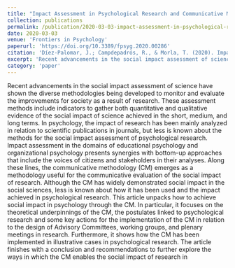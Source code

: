 ```yaml
---
title: "Impact Assessment in Psychological Research and Communicative Methodology"
collection: publications
permalink: /publication/2020-03-03-impact-assessment-in-psychological-research
date: 2020-03-03
venue: 'Frontiers in Psychology'
paperurl: 'https://doi.org/10.3389/fpsyg.2020.00286'
citation: 'Díez-Palomar, J.; Campdepadrós, R., & Morla, T. (2020). Impact Assessment in Psychological Research and Communicative Methodology. Frontiers in Psychology.'
excerpt: 'Recent advancements in the social impact assessment of science have shown the diverse methodologies being developed to monitor and evaluate the improvements for society as a result of research. These assessment methods include indicators to gather both quantitative and qualitative evidence of the social impact of science achieved in the short, medium, and long terms.'
category: 'paper'
---
```


Recent advancements in the social impact assessment of science have shown the diverse methodologies being developed to monitor and evaluate the improvements for society as a result of research. These assessment methods include indicators to gather both quantitative and qualitative evidence of the social impact of science achieved in the short, medium, and long terms. In psychology, the impact of research has been mainly analyzed in relation to scientific publications in journals, but less is known about the methods for the social impact assessment of psychological research. Impact assessment in the domains of educational psychology and organizational psychology presents synergies with bottom-up approaches that include the voices of citizens and stakeholders in their analyses. Along these lines, the communicative methodology (CM) emerges as a methodology useful for the communicative evaluation of the social impact of research. Although the CM has widely demonstrated social impact in the social sciences, less is known about how it has been used and the impact achieved in psychological research. This article unpacks how to achieve social impact in psychology through the CM. In particular, it focuses on the theoretical underpinnings of the CM, the postulates linked to psychological research and some key actions for the implementation of the CM in relation to the design of Advisory Committees, working groups, and plenary meetings in research. Furthermore, it shows how the CM has been implemented in illustrative cases in psychological research. The article finishes with a conclusion and recommendations to further explore the ways in which the CM enables the social impact of research in